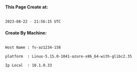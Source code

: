 
   
#### This Page Create at:

```bash

2023-08-22 - 21:56:15 UTC

```

#### Create By Machine:

```bash

Host Name : fv-az1234-158

platform  : Linux-5.15.0-1041-azure-x86_64-with-glibc2.35

Ip Local  : 10.1.0.33

```

